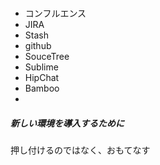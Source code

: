 #####
* コンフルエンス
* JIRA
* Stash
* github
* SouceTree
* Sublime
* HipChat
* Bamboo
* 

##### 新しい環境を導入するために

押し付けるのではなく、おもてなす
